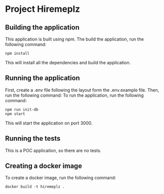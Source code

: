 Project Hiremeplz
===

## Building the application

This application is built using npm. The build the application, run the following command:

    npm install

This will install all the dependencies and build the application.

## Running the application

First, create a .env file following the layout form the .env.example file. Then, run the following command:
To run the application, run the following command:

    npm run init-db
    npm start

This will start the application on port 3000.

## Running the tests

This is a POC application, so there are no tests.

## Creating a docker image

To create a docker image, run the following command:

    docker build -t hiremeplz .